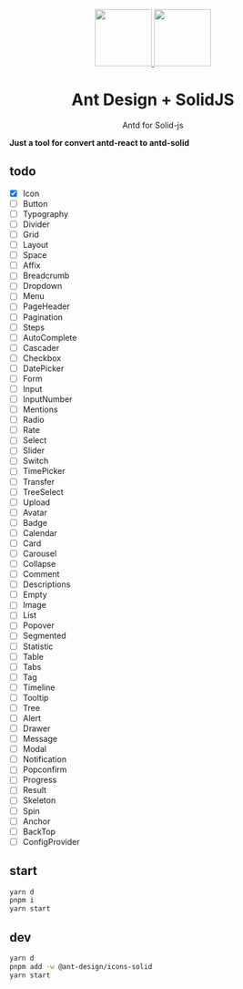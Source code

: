 <p align="center">
  <a href="https://ant.design">
    <img width="100" src="https://gw.alipayobjects.com/zos/rmsportal/KDpgvguMpGfqaHPjicRK.svg">
  </a>
  <a href="https://www.solidjs.com/">
    <img width="100" src="https://www.solidjs.com/assets/logo.123b04bc.svg">
  </a>
</p>

<h1 align="center">Ant Design + SolidJS</h1>

<div align="center">

Antd for Solid-js
</div>


**Just a tool for convert antd-react to antd-solid**

## todo
- [X] Icon
- [ ] Button
- [ ] Typography
- [ ] Divider
- [ ] Grid
- [ ] Layout
- [ ] Space
- [ ] Affix
- [ ] Breadcrumb
- [ ] Dropdown
- [ ] Menu
- [ ] PageHeader
- [ ] Pagination
- [ ] Steps
- [ ] AutoComplete
- [ ] Cascader
- [ ] Checkbox
- [ ] DatePicker
- [ ] Form
- [ ] Input
- [ ] InputNumber
- [ ] Mentions
- [ ] Radio
- [ ] Rate
- [ ] Select
- [ ] Slider
- [ ] Switch
- [ ] TimePicker
- [ ] Transfer
- [ ] TreeSelect
- [ ] Upload
- [ ] Avatar
- [ ] Badge
- [ ] Calendar
- [ ] Card
- [ ] Carousel
- [ ] Collapse
- [ ] Comment
- [ ] Descriptions
- [ ] Empty
- [ ] Image
- [ ] List
- [ ] Popover
- [ ] Segmented
- [ ] Statistic
- [ ] Table
- [ ] Tabs
- [ ] Tag
- [ ] Timeline
- [ ] Tooltip
- [ ] Tree
- [ ] Alert
- [ ] Drawer
- [ ] Message
- [ ] Modal
- [ ] Notification
- [ ] Popconfirm
- [ ] Progress
- [ ] Result
- [ ] Skeleton
- [ ] Spin
- [ ] Anchor
- [ ] BackTop
- [ ] ConfigProvider

## start
```bash
yarn d
pnpm i
yarn start
```

## dev
```bash
yarn d
pnpm add -w @ant-design/icons-solid
yarn start
```